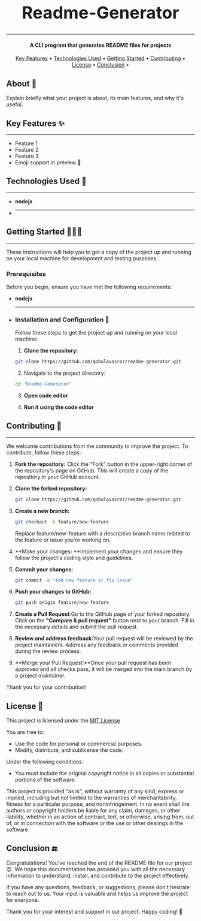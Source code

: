 <!-- Project name -->
<h1  align="center"  style="font-size: 45px">
<center>Readme-Generator</center>
</h1>
<hr>
<!-- Description -->
<h4 align="center">A CLI program that generates README files for projects</h4>

  <!--menu-->
  <p align="center">
  <a href="#key-features-">Key Features</a> •
  <a href="#technologies-used-">Technologies Used</a> •
  <a href="#getting-started-">Getting Started</a> •
  <a href="#contributing-">Contributing</a> •
  <a href="#license-">License</a> •
  <a href="#conclusion-">Conclusion</a> •
</p>
  
<!-- You can put pictures, gifs, screenshots or videos for the program here  -->

  
  <!-- About -->

  ## About 📖
  
  Explain briefly what your project is about, its main features, and why it's useful.

  
  <!-- Key Features -->

  ## Key Features ✨
  
  ---
  
  - Feature 1
  - Feature 2
  - Feature 3
  - Emoji support in preview 🎉
  <!-- Technologies Used -->

## Technologies Used 🤖

---

 - **nodejs**

 - ****

## Getting Started 👨🏻‍💻
  ---
  
  These instructions will help you to get a copy of the project up and running on your local machine for development and testing purposes.
  
  ### Prerequisites
  
  Before you begin, ensure you have met the following requirements:
- **nodejs**
- ****

  
  ### Installation and Configuration 🎯

  Follow these steps to get the project up and running on your local machine:

  1. **Clone the repository:**
  
  ```bash
  git clone https://github.com/qobulovasror/readme-generator.git
  ``` 
  2. Navigate to the project directory:

  ```bash
  cd "Readme-Generator"
  ``` 
  3. **Open code editor**
  
  4. **Run it using the code editor**

  
  
<!-- Contributing -->

## Contributing 🤝

---

We welcome contributions from the community to improve the project. To contribute, follow these steps:

1. **Fork the repository:**
   Click the "Fork" button in the upper-right corner of the repository's page on GitHub. This will create a copy of the repository in your GitHub account.

2. **Clone the forked repository:**
   ```bash
   git clone https://github.com/qobulovasror/readme-generator.git
   ```
3. **Create a new branch:**
   ```bash
   git checkout -b feature/new-feature
   ```
   Replace feature/new-feature with a descriptive branch name related to the feature or issue you're working on.
4. **Make your changes: **Implement your changes and ensure they follow the project's coding style and guidelines.
5. **Commit your changes:**
   ```bash
   git commit -m "Add new feature or fix issue"
   ```
6. **Push your changes to GitHub:**
   ```bash
   git push origin feature/new-feature
   ```
7. **Create a Pull Request**:Go to the GitHub page of your forked repository. Click on the **"Compare & pull request"** button next to your branch. Fill in the necessary details and submit the pull request.
8. **Review and address feedback**:Your pull request will be reviewed by the project maintainers. Address any feedback or comments provided during the review process.
9. **Merge your Pull Request:**Once your pull request has been approved and all checks pass, it will be merged into the main branch by a project maintainer.

Thank you for your contribution!

  
<!-- License -->

## License 🧾

This project is licensed under the [MIT License](LICENSE)

You are free to:

- Use the code for personal or commercial purposes.
- Modify, distribute, and sublicense the code.

Under the following conditions:

- You must include the original copyright notice in all copies or substantial portions of the software.

This project is provided "as is", without warranty of any kind, express or implied, including but not limited to the warranties of merchantability, fitness for a particular purpose, and noninfringement. In no event shall the authors or copyright holders be liable for any claim, damages, or other liability, whether in an action of contract, tort, or otherwise, arising from, out of, or in connection with the software or the use or other dealings in the software

  
  
<!-- Conclusion -->

## Conclusion 🔚

Congratulations! You've reached the end of the README file for our project 😊. We hope this documentation has provided you with all the necessary information to understand, install, and contribute to the project effectively.

If you have any questions, feedback, or suggestions, please don't hesitate to reach out to us. Your input is valuable and helps us improve the project for everyone.

Thank you for your interest and support in our project. Happy coding! 🎉

  